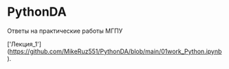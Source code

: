 # PythonDA
Ответы на практические работы МГПУ

['Лекция_1'] (https://github.com/MikeRuz551/PythonDA/blob/main/01work_Python.ipynb).
